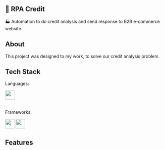 ## 🤖 RPA Credit

🏭 Automation to do credit analysis and send response to B2B e-commerce website.

## About

This project was designed to my work, to solve our credit analysis problem.

## Tech Stack

Languages:
<div>
    <img width="30px" src="https://cdn.jsdelivr.net/gh/devicons/devicon@latest/icons/python/python-original.svg" />
</div>

<br>

Frameworks:
<div>
    <img width="30px" src="https://cdn.jsdelivr.net/gh/devicons/devicon@latest/icons/selenium/selenium-original.svg" />
    <img width="30px" src="https://github.com/augvic/rpa-credit/blob/main/app/images/xlwings.jpeg?raw=true" />
</div>

## Features

